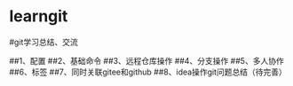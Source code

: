 # learngit
#git学习总结、交流

##1、配置
##2、基础命令
##3、远程仓库操作
##4、分支操作
##5、多人协作
##6、标签
##7、同时关联gitee和github
##8、idea操作git问题总结（待完善）

